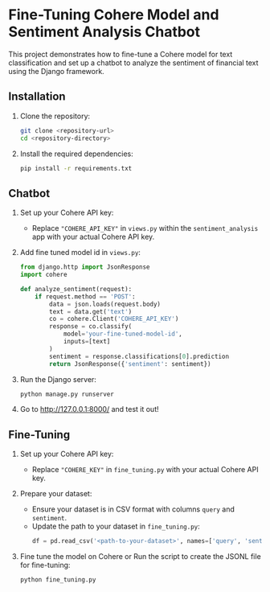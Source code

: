 # Fine-Tuning Cohere Model and Sentiment Analysis Chatbot

This project demonstrates how to fine-tune a Cohere model for text classification and set up a chatbot to analyze the sentiment of financial text using the Django framework.

## Installation

1. Clone the repository:
    ```sh
    git clone <repository-url>
    cd <repository-directory>
    ```

2. Install the required dependencies:
    ```sh
    pip install -r requirements.txt
    ```

## Chatbot

1. Set up your Cohere API key:
    - Replace `"COHERE_API_KEY"` in `views.py` within the `sentiment_analysis` app with your actual Cohere API key.

2. Add fine tuned model id in `views.py`:
    ```python
    from django.http import JsonResponse
    import cohere

    def analyze_sentiment(request):
        if request.method == 'POST':
            data = json.loads(request.body)
            text = data.get('text')
            co = cohere.Client('COHERE_API_KEY')
            response = co.classify(
                model='your-fine-tuned-model-id',
                inputs=[text]
            )
            sentiment = response.classifications[0].prediction
            return JsonResponse({'sentiment': sentiment})
    ```

3. Run the Django server:
    ```sh
    python manage.py runserver
    ```

4. Go to http://127.0.0.1:8000/ and test it out!

## Fine-Tuning

1. Set up your Cohere API key:
    - Replace `"COHERE_KEY"` in `fine_tuning.py` with your actual Cohere API key.

2. Prepare your dataset:
    - Ensure your dataset is in CSV format with columns `query` and `sentiment`.
    - Update the path to your dataset in `fine_tuning.py`:
        ```python
        df = pd.read_csv('<path-to-your-dataset>', names=['query', 'sentiment'])
        ```

3. Fine tune the model on Cohere or Run the script to create the JSONL file for fine-tuning:
    ```sh
    python fine_tuning.py
    ```
